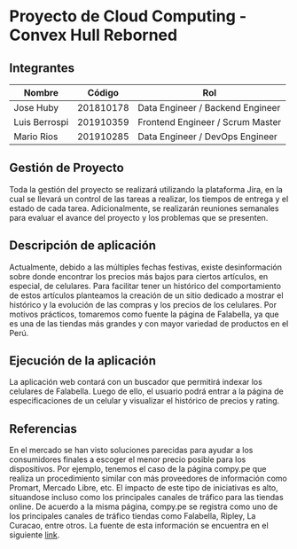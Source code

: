 # Proyecto de Cloud Computing - Convex Hull Reborned

## Integrantes

| Nombre | Código | Rol |
| ------ | ------ | --- |
| Jose Huby | 201810178 | Data Engineer / Backend Engineer  |
| Luis Berrospi | 201910359 | Frontend Engineer / Scrum Master |
| Mario Rios | 201910285 | Data Engineer / DevOps Engineer |

## Gestión de Proyecto

Toda la gestión del proyecto se realizará utilizando la plataforma Jira, en la cual se llevará un control de las tareas a realizar, los tiempos de entrega y el estado de cada tarea. Adicionalmente, se realizarán reuniones semanales para evaluar el avance del proyecto y los problemas que se presenten.

## Descripción de aplicación

Actualmente, debido a las múltiples fechas festivas, existe desinformación sobre donde encontrar los precios más bajos para ciertos artículos, en especial, de celulares. Para facilitar tener un histórico del comportamiento de estos artículos planteamos la creación de un sitio dedicado a mostrar el histórico y la evolución de las compras y los precios de los celulares. Por motivos prácticos, tomaremos como fuente la página de Falabella, ya que es una de las tiendas más grandes y con mayor variedad de productos en el Perú.

## Ejecución de la aplicación

La aplicación web contará con un buscador que permitirá indexar los celulares de Falabella. Luego de ello, el usuario podrá entrar a la página de especificaciones de un celular y visualizar el histórico de precios y rating.

## Referencias

En el mercado se han visto soluciones parecidas para ayudar a los consumidores finales a escoger el menor precio posible para los dispositivos. Por ejemplo, tenemos el caso de la página compy.pe que realiza un procedimiento similar con más proveedores de información como Promart, Mercado Libre, etc.
El impacto de este tipo de iniciativas es alto, situandose incluso como los principales canales de tráfico para las tiendas online. De acuerdo a la misma página, compy.pe se registra como uno de los principales canales de tráfico tiendas como Falabella, Ripley, La Curacao, entre otros. La fuente de esta información se encuentra en el siguiente [link](https://www.linkedin.com/feed/update/urn:li:activity:6965877213497810944/).
